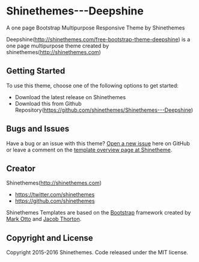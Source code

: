 # Shinethemes---Deepshine
A one page Bootstrap Multipurpose Responsive Theme by Shinethemes

Deepshine(http://shinethemes.com/free-bootstrap-theme-deepshine) is a one page multipurpose theme created by shinethemes(http://shinethemes.com)


## Getting Started

To use this theme, choose one of the following options to get started:
* Download the latest release on Shinethemes 
* Download this from Github Repository(https://github.com/shinethemes/Shinethemes---Deepshine)

## Bugs and Issues

Have a bug or an issue with this theme? [Open a new issue](https://github.com/shinethemes/Shinethemes---Deepshine/issues) here on GitHub or leave a comment on the [template overview page at Shinetheme](http://shinethemes.com/free-bootstrap-theme-deepshine).

## Creator
Shinethemes(http://shinethemes.com)

* https://twitter.com/shinethemes
* https://github.com/shinethemes

Shinethemes Templates are based on the [Bootstrap](http://getbootstrap.com/) framework created by [Mark Otto](https://twitter.com/mdo) and [Jacob Thorton](https://twitter.com/fat).

## Copyright and License

Copyright 2015-2016 Shinethemes. Code released under the MIT license.
